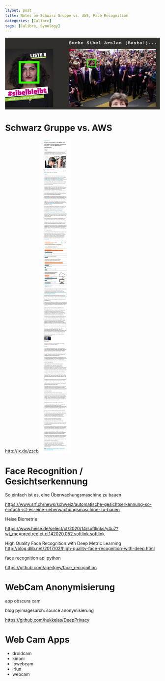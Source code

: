 ```yaml
---
layout: post
title: Notes on Schwarz Gruppe vs. AWS, Face Recognition
categories: [Calibre]
tags: [Calibre, Synology]
--- 
```



![](../pics/20230713120237_faceREcog.png)

# Schwarz Gruppe vs. AWS

<http://ix.de/zzcb>
![2020 09 01 Schwarz Gruppe Aws](../pic/2020-09-01-schwarz-gruppe-aws.png "2020 09 01 Schwarz Gruppe Aws")



# Face Recognition / Gesichtserkennung 

So einfach ist es, eine Überwachungsmaschine zu bauen

<https://www.srf.ch/news/schweiz/automatische-gesichtserkennung-so-einfach-ist-es-eine-ueberwachungsmaschine-zu-bauen>

Heise Biometrie 

<https://www.heise.de/select/ct/2020/14/softlinks/y4u7?wt_mc=pred.red.ct.ct142020.052.softlink.softlink>


High Quality Face Recognition with Deep Metric Learning  
<http://blog.dlib.net/2017/02/high-quality-face-recognition-with-deep.html>

face recognition api python 

https://github.com/ageitgey/face_recognition 

# WebCam Anonymisierung 
app obscura cam

blog pyimagesarch: source anonymisierung 

<https://github.com/hukkelas/DeepPrivacy>

# Web Cam Apps

- droidcam 
- kinoni
- ipwebcam 
- iriun
- webcam

